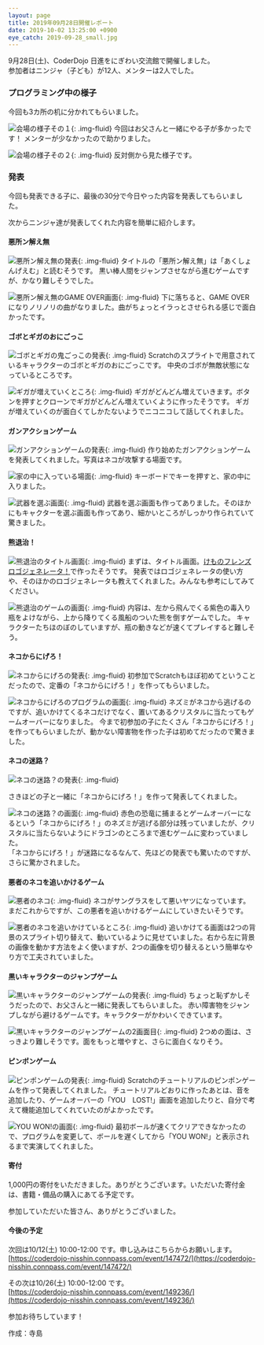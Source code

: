 ```yaml
---
layout: page
title: 2019年09月28日開催レポート
date: 2019-10-02 13:25:00 +0900
eye_catch: 2019-09-28_small.jpg
---
```

9月28日(土)、CoderDojo 日進をにぎわい交流館で開催しました。<br/>
参加者はニンジャ（子ども）が12人、メンターは2人でした。

### プログラミング中の様子

今回も3カ所の机に分かれてもらいました。

![会場の様子その１](/assets/img/2019-09-28_0-1.jpg){: .img-fluid}
今回はお父さんと一緒にやる子が多かったです！
メンターが少なかったので助かりました。

![会場の様子その２](/assets/img/2019-09-28_0-2.jpg){: .img-fluid}
反対側から見た様子です。

### 発表

今回も発表できる子に、最後の30分で今日やった内容を発表してもらいました。

次からニンジャ達が発表してくれた内容を簡単に紹介します。

#### 悪所ン解え無

![悪所ン解え無の発表](/assets/img/2019-09-28_1-1.jpg){: .img-fluid}
タイトルの「悪所ン解え無」は「あくしょんげえむ」と読むそうです。
黒い棒人間をジャンプさせながら進むゲームですが、かなり難しそうでした。

![悪所ン解え無のGAME OVER画面](/assets/img/2019-09-28_1-2.jpg){: .img-fluid}
下に落ちると、GAME OVERになりノリノリの曲がなりました。曲がちょっとイラっとさせられる感じで面白かったです。

#### ゴボとギガのおにごっこ

![ゴボとギガの鬼ごっこの発表](/assets/img/2019-09-28_2-1.jpg){: .img-fluid}
Scratchのスプライトで用意されているキャラクターのゴボとギガのおにごっこです。
中央のゴボが無敵状態になっているところです。

![ギガが増えていくところ](/assets/img/2019-09-28_2-2.jpg){: .img-fluid}
ギガがどんどん増えていきます。ボタンを押すとクローンでギガがどんどん増えていくように作ったそうです。
ギガが増えていくのが面白くてしかたないようでニコニコして話してくれました。

#### ガンアクションゲーム
![ガンアクションゲームの発表](/assets/img/2019-09-28_3-1.jpg){: .img-fluid}
作り始めたガンアクションゲームを発表してくれました。写真はネコが攻撃する場面です。

![家の中に入っている場面](/assets/img/2019-09-28_3-2.jpg){: .img-fluid}
キーボードでキーを押すと、家の中に入りました。

![武器を選ぶ画面](/assets/img/2019-09-28_3-3.jpg){: .img-fluid}
武器を選ぶ画面も作ってありました。そのほかにもキャクターを選ぶ画面も作ってあり、細かいところがしっかり作られていて驚きました。

#### 熊退治！

![熊退治のタイトル画面](/assets/img/2019-09-28_4-1.jpg){: .img-fluid}
まずは、タイトル画面。[けものフレンズ ロゴジェネレータ！](https://aratama.github.io/kemonogen/)で作ったそうです。
発表ではロゴジェネレータの使い方や、そのほかのロゴジェネレータも教えてくれました。みんなも参考にしてみてください。

![熊退治のゲームの画面](/assets/img/2019-09-28_4-2.jpg){: .img-fluid}
内容は、左から飛んでくる紫色の毒入り瓶をよけながら、上から降りてくる風船のついた熊を倒すゲームでした。
キャラクターたちほのぼのしていますが、瓶の動きなどが速くてプレイすると難しそう。

#### ネコからにげろ！

![ネコからにげろの発表](/assets/img/2019-09-28_5-1.jpg){: .img-fluid}
初参加でScratchもほぼ初めてということだったので、定番の「ネコからにげろ！」を作ってもらいました。

![ネコからにげろのプログラムの画面](/assets/img/2019-09-28_5-2.jpg){: .img-fluid}
ネズミがネコから逃げるのですが、追いかけてくるネコだけでなく、置いてあるクリスタルに当たってもゲームオーバーになりました。
今まで初参加の子にたくさん「ネコからにげろ！」を作ってもらいましたが、動かない障害物を作った子は初めてだったので驚きました。

#### ネコの迷路？

![ネコの迷路？の発表](/assets/img/2019-09-28_6-1.jpg){: .img-fluid}

さきほどの子と一緒に「ネコからにげろ！」を作って発表してくれました。

![ネコの迷路？の画面](/assets/img/2019-09-28_6-2.jpg){: .img-fluid}
赤色の恐竜に捕まるとゲームオーバーになるという「ネコからにげろ！」のネズミが逃げる部分は残っていましたが、クリスタルに当たらないようにドラゴンのところまで進むゲームに変わっていました。<br/>
「ネコからにげろ！」が迷路になるなんて、先ほどの発表でも驚いたのですが、さらに驚かされました。

#### 悪者のネコを追いかけるゲーム

![悪者のネコ](/assets/img/2019-09-28_7-1.jpg){: .img-fluid}
ネコがサングラスをして悪いヤツになっています。まだこれからですが、この悪者を追いかけるゲームにしていきたいそうです。

![悪者のネコを追いかけているところ](/assets/img/2019-09-28_7-2.jpg){: .img-fluid}
追いかけてる画面は2つの背景のスプライト切り替えて、動いているように見せていました。右から左に背景の画像を動かす方法をよく使いますが、2つの画像を切り替えるという簡単なやり方で工夫されていました。

#### 黒いキャラクターのジャンプゲーム

![黒いキャラクターのジャンプゲームの発表](/assets/img/2019-09-28_8-1.jpg){: .img-fluid}
ちょっと恥ずかしそうだったので、お父さんと一緒に発表してもらいました。
赤い障害物をジャンプしながら避けるゲームです。キャラクターがかわいくできています。

![黒いキャラクターのジャンプゲームの2画面目](/assets/img/2019-09-28_8-2.jpg){: .img-fluid}
2つめの面は、さっきより難しそうです。面をもっと増やすと、さらに面白くなりそう。

#### ピンポンゲーム

![ピンポンゲームの発表](/assets/img/2019-09-28_9-1.jpg){: .img-fluid}
Scratchのチュートリアルのピンポンゲームを作って発表してくれました。
チュートリアルどおりに作ったあとは、音を追加したり、ゲームオーバーの「YOU　LOST!」画面を追加したりと、自分で考えて機能追加してくれていたのがよかったです。

![YOU WON!の画面](/assets/img/2019-09-28_9-2.jpg){: .img-fluid}
最初ボールが速くてクリアできなかったので、プログラムを変更して、ボールを遅くしてから「YOU WON!」と表示されるまで実演してくれました。

#### 寄付

1,000円の寄付をいただきました。ありがとうございます。いただいた寄付金は、書籍・備品の購入にあてる予定です。

参加していただいた皆さん、ありがとうございました。

#### 今後の予定

次回は10/12(土) 10:00-12:00 です。申し込みはこちらからお願いします。<br />
[https://coderdojo-nisshin.connpass.com/event/147472/](https://coderdojo-nisshin.connpass.com/event/147472/)<br />

その次は10/26(土) 10:00-12:00 です。<br />
[https://coderdojo-nisshin.connpass.com/event/149236/](https://coderdojo-nisshin.connpass.com/event/149236/)<br />

参加お待ちしています！

作成：寺島

